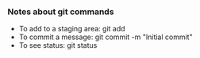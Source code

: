 ### Notes about git commands

- To add to a staging area: git add
- To commit a message: git commit -m "Initial commit"
- To see status: git status